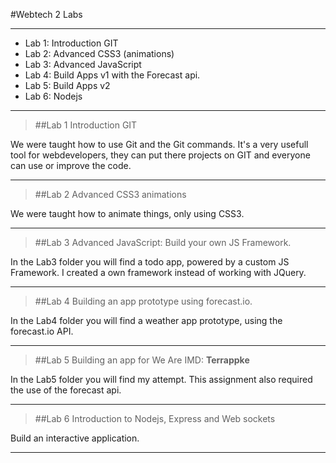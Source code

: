 #Webtech 2 Labs

---

* Lab 1:    Introduction GIT
* Lab 2:	Advanced CSS3 (animations) 
* Lab 3:	Advanced JavaScript 
* Lab 4:	Build Apps v1 with the Forecast api.
* Lab 5:	Build Apps v2
* Lab 6:	Nodejs

---

>##Lab 1
Introduction GIT

We were taught how to use Git and the Git commands. It's a very usefull tool for webdevelopers, they can put there projects on GIT and everyone can use or improve the code.

---


>##Lab 2
Advanced CSS3 animations

We were taught how to animate things, only using CSS3.

---

>##Lab 3
Advanced JavaScript: Build your own JS Framework.

In the Lab3 folder you will find a todo app, powered by a custom JS Framework. I created a own framework instead of working with JQuery.

---

>##Lab 4
Building an app prototype using forecast.io.


In the Lab4 folder you will find a weather app prototype, using the forecast.io API.


---


>##Lab 5
Building an app for We Are IMD: **Terrappke**

In the Lab5 folder you will find my attempt. This assignment also required the use of the forecast api.

---

>##Lab 6
Introduction to Nodejs, Express and Web sockets

Build an interactive application. 

---


	




